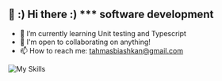   👋 :)  Hi there :)
  *** software development
-
- 🌱 I’m currently learning Unit testing and Typescript
- 🤝 I'm open to collaborating on anything!
- 📫 How to reach me: tahmasbiashkan@gmail.com 


 ![My Skills](https://skillicons.dev/icons?i=dotnet,cs,angular,mysql,html,css,js,ts,sql)
